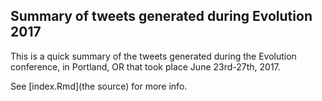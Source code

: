 ## Summary of tweets generated during Evolution 2017


This is a quick summary of the tweets generated during the Evolution conference, in Portland, OR that took place June 23rd-27th, 2017.

See [index.Rmd](the source) for more info.
